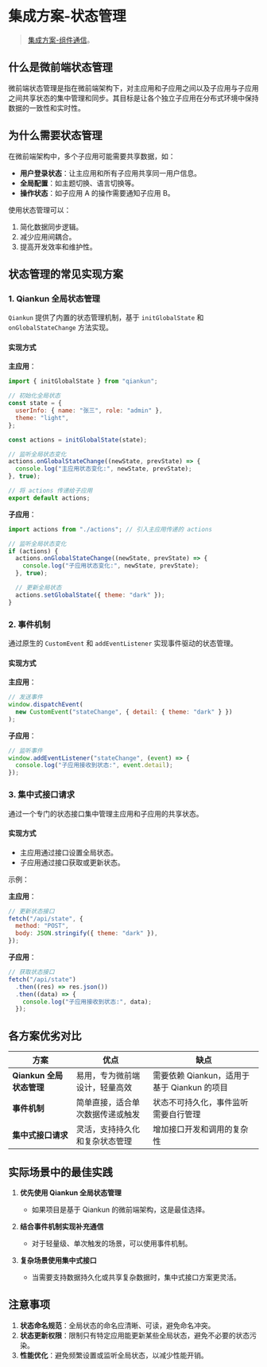 # 集成方案-状态管理

> [集成方案-组件通信](/micro-fe/solution-4)。

## 什么是微前端状态管理

微前端状态管理是指在微前端架构下，对主应用和子应用之间以及子应用与子应用之间共享状态的集中管理和同步。其目标是让各个独立子应用在分布式环境中保持数据的一致性和实时性。

## 为什么需要状态管理

在微前端架构中，多个子应用可能需要共享数据，如：

- **用户登录状态**：让主应用和所有子应用共享同一用户信息。
- **全局配置**：如主题切换、语言切换等。
- **操作状态**：如子应用 A 的操作需要通知子应用 B。

使用状态管理可以：

1. 简化数据同步逻辑。
2. 减少应用间耦合。
3. 提高开发效率和维护性。

## 状态管理的常见实现方案

### 1. **Qiankun 全局状态管理**

`Qiankun` 提供了内置的状态管理机制，基于 `initGlobalState` 和 `onGlobalStateChange` 方法实现。

#### 实现方式

**主应用**：

```javascript
import { initGlobalState } from "qiankun";

// 初始化全局状态
const state = {
  userInfo: { name: "张三", role: "admin" },
  theme: "light",
};

const actions = initGlobalState(state);

// 监听全局状态变化
actions.onGlobalStateChange((newState, prevState) => {
  console.log("主应用状态变化:", newState, prevState);
}, true);

// 将 actions 传递给子应用
export default actions;
```

**子应用**：

```javascript
import actions from "./actions"; // 引入主应用传递的 actions

// 监听全局状态变化
if (actions) {
  actions.onGlobalStateChange((newState, prevState) => {
    console.log("子应用状态变化:", newState, prevState);
  }, true);

  // 更新全局状态
  actions.setGlobalState({ theme: "dark" });
}
```

### 2. **事件机制**

通过原生的 `CustomEvent` 和 `addEventListener` 实现事件驱动的状态管理。

#### 实现方式

**主应用**：

```javascript
// 发送事件
window.dispatchEvent(
  new CustomEvent("stateChange", { detail: { theme: "dark" } })
);
```

**子应用**：

```javascript
// 监听事件
window.addEventListener("stateChange", (event) => {
  console.log("子应用接收到状态:", event.detail);
});
```

### 3. **集中式接口请求**

通过一个专门的状态接口集中管理主应用和子应用的共享状态。

#### 实现方式

- 主应用通过接口设置全局状态。
- 子应用通过接口获取或更新状态。

示例：

**主应用**：

```javascript
// 更新状态接口
fetch("/api/state", {
  method: "POST",
  body: JSON.stringify({ theme: "dark" }),
});
```

**子应用**：

```javascript
// 获取状态接口
fetch("/api/state")
  .then((res) => res.json())
  .then((data) => {
    console.log("子应用接收到状态:", data);
  });
```

## 各方案优劣对比

| 方案                     | 优点                             | 缺点                                        |
| ------------------------ | -------------------------------- | ------------------------------------------- |
| **Qiankun 全局状态管理** | 易用，专为微前端设计，轻量高效   | 需要依赖 Qiankun，适用于基于 Qiankun 的项目 |
| **事件机制**             | 简单直接，适合单次数据传递或触发 | 状态不可持久化，事件监听需要自行管理        |
| **集中式接口请求**       | 灵活，支持持久化和复杂状态管理   | 增加接口开发和调用的复杂性                  |

## 实际场景中的最佳实践

1. **优先使用 Qiankun 全局状态管理**

   - 如果项目是基于 Qiankun 的微前端架构，这是最佳选择。

2. **结合事件机制实现补充通信**

   - 对于轻量级、单次触发的场景，可以使用事件机制。

3. **复杂场景使用集中式接口**
   - 当需要支持数据持久化或共享复杂数据时，集中式接口方案更灵活。

## 注意事项

1. **状态命名规范**：全局状态的命名应清晰、可读，避免命名冲突。
2. **状态更新权限**：限制只有特定应用能更新某些全局状态，避免不必要的状态污染。
3. **性能优化**：避免频繁设置或监听全局状态，以减少性能开销。
